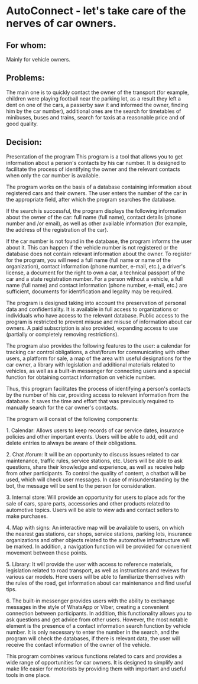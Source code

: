 # AutoConnect - let's take care of the nerves of car owners.
  ## For whom:
  Mainly for vehicle owners.
  ## Problems:
  The main one is to quickly contact the owner of the transport (for example, children were playing football near the parking lot, as a result they left a dent on one of the cars, a passerby saw it and informed the owner, finding him by the car number), additional ones are the search for timetables of minibuses, buses and trains, search for taxis at a reasonable price and of good quality. 
  ## Decision:
  <p>Presentation of the program
This program is a tool that allows you to get information about a person's contacts by his car number. It is designed to facilitate the process of identifying the owner and the relevant contacts when only the car number is available.<br/>
 <p> The program works on the basis of a database containing information about registered cars and their owners. The user enters the number of the car in the appropriate field, after which the program searches the database.<br/>
 <p> If the search is successful, the program displays the following information about the owner of the car: full name (full name), contact details (phone number and /or email), as well as other available information (for example, the address of the registration of the car).<br/>
 <p> If the car number is not found in the database, the program informs the user about it. This can happen if the vehicle number is not registered or the database does not contain relevant information about the owner.
To register for the program, you will need a full name (full name or name of the organization), contact information (phone number, e-mail, etc.), a driver's license, a document for the right to own a car, a technical passport of the car and a state registration number. For a person without a vehicle, a full name (full name) and contact information (phone number, e-mail, etc.) are sufficient, documents for identification and legality may be required.<br/>
 <p> The program is designed taking into account the preservation of personal data and confidentiality. It is available in full access to organizations or individuals who have access to the relevant database. Public access to the program is restricted to prevent misuse and misuse of information about car owners. A paid subscription is also provided, expanding access to use (partially or completely removing restrictions).
 <p> The program also provides the following features to the user: a calendar for tracking car control obligations, a chat/forum for communicating with other users, a platform for sale, a map of the area with useful designations for the car owner, a library with legislation and additional materials related to vehicles, as well as a built-in messenger for connecting users and a special function for obtaining contact information on vehicle number. <br/>
 <p> Thus, this program facilitates the process of identifying a person's contacts by the number of his car, providing access to relevant information from the database. It saves the time and effort that was previously required to manually search for the car owner's contacts.<br/>
<p>  The program will consist of the following components:<br/>
<p>  1. Calendar: Allows users to keep records of car service dates, insurance policies and other important events. Users will be able to add, edit and delete entries to always be aware of their obligations.<br/>
 <p> 2. Chat /forum: It will be an opportunity to discuss issues related to car maintenance, traffic rules, service stations, etc. Users will be able to ask questions, share their knowledge and experience, as well as receive help from other participants. To control the quality of content, a chatbot will be used, which will check user messages. In case of misunderstanding by the bot, the message will be sent to the person for consideration.<br/>
 <p> 3. Internal store: Will provide an opportunity for users to place ads for the sale of cars, spare parts, accessories and other products related to automotive topics. Users will be able to view ads and contact sellers to make purchases.<br/>
<p>  4. Map with signs: An interactive map will be available to users, on which the nearest gas stations, car shops, service stations, parking lots, insurance organizations and other objects related to the automotive infrastructure will be marked. In addition, a navigation function will be provided for convenient movement between these points.<br/>
<p>  5. Library: It will provide the user with access to reference materials, legislation related to road transport, as well as instructions and reviews for various car models. Here users will be able to familiarize themselves with the rules of the road, get information about car maintenance and find useful tips.<br/>
<p>  6. The built-in messenger provides users with the ability to exchange messages in the style of WhatsApp or Viber, creating a convenient connection between participants. In addition, this functionality allows you to ask questions and get advice from other users. However, the most notable element is the presence of a contact information search function by vehicle number. It is only necessary to enter the number in the search, and the program will check the databases, if there is relevant data, the user will receive the contact information of the owner of the vehicle.<br/>
 <p> This program combines various functions related to cars and provides a wide range of opportunities for car owners. It is designed to simplify and make life easier for motorists by providing them with important and useful tools in one place.<br/>
